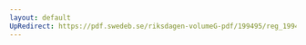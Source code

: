 ```yaml
---
layout: default
UpRedirect: https://pdf.swedeb.se/riksdagen-volumeG-pdf/199495/reg_199495/reg_199495_0116.pdf
---
```

